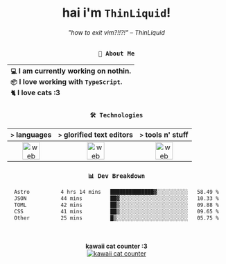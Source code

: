 <div align="center">
  
  # hai i'm `ThinLiquid`!
  ###### "how to exit vim?!!?!" – ThinLiquid
  
  ### `👤 About Me`

  | `💻`  I am currently working on **nothin**.<br/>`📦`  I love working with `TypeScript`.</br>`🐈`  I love cats :3 |
  |:---|

  
  ### `🛠️ Technologies`
  
  | `>` **languages**  | `>` **glorified text editors** | `>` **tools n' stuff** |
  |:------------------:|:------------------------------:|:----------------------:|
  | <img src="https://skillicons.dev/icons?i=ts,js,svelte,astro" alt="web dev" height="40"/> | <img src="https://skillicons.dev/icons?i=vscode,neovim" alt="web dev" height="40"/> | <img src="https://skillicons.dev/icons?i=bun,figma,bash,git,photoshop" alt="web dev" height="40"/> |
  
  ### `📊 Dev Breakdown`
  
  <!--START_SECTION:waka-->

```txt
Astro          4 hrs 14 mins   ██████████████▓░░░░░░░░░░   58.49 %
JSON           44 mins         ██▓░░░░░░░░░░░░░░░░░░░░░░   10.33 %
TOML           42 mins         ██▒░░░░░░░░░░░░░░░░░░░░░░   09.88 %
CSS            41 mins         ██▒░░░░░░░░░░░░░░░░░░░░░░   09.65 %
Other          25 mins         █▒░░░░░░░░░░░░░░░░░░░░░░░   05.75 %
```

<!--END_SECTION:waka-->
  
  <br/><br/>
  <b>kawaii cat counter :3</b><br/>
  [![kawaii cat counter](https://count.getloli.com/get/@ThinLiquid?theme=moebooru)](https://moe-counter.glitch.me)
</div>
